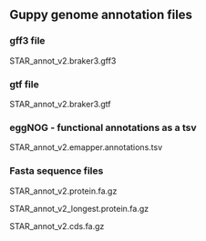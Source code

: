 ## Guppy genome annotation files

### gff3 file
STAR_annot_v2.braker3.gff3

### gtf file
STAR_annot_v2.braker3.gtf

### eggNOG - functional annotations as a tsv
STAR_annot_v2.emapper.annotations.tsv

### Fasta sequence files
STAR_annot_v2.protein.fa.gz

STAR_annot_v2_longest.protein.fa.gz

STAR_annot_v2.cds.fa.gz
